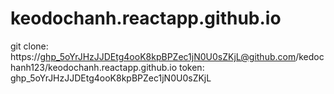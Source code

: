 # keodochanh.reactapp.github.io
git clone: https://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@github.com/kedochanh123/keodochanh.reactapp.github.io
token: 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
